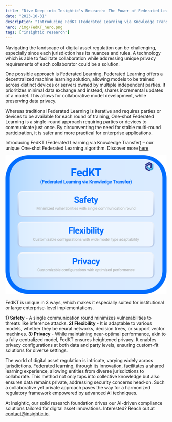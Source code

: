 ```yaml
---
title: "Dive Deep into Insightic's Research: The Power of Federated Learning"
date: "2023-10-31"
description: "Introducing FedKT (Federated Learning via Knowledge Transfer)"
hero: /img/FedKT_hero.png
tags: ["insightic research"]
---
```


Navigating the landscape of digital asset regulation can be challenging, especially since each jurisdiction has its nuances and rules. A technology which is able to facilitate collaboration while addressing unique privacy requirements of each collaborator could be a solution.

One possible approach is Federated Learning. Federated Learning offers a decentralized machine learning solution, allowing models to be trained across distinct devices or servers owned by multiple independent parties. It prioritizes minimal data exchange and instead, shares incremental updates of a model. This allows for collaborative model development, while preserving data privacy.

Whereas traditional Federated Learning is iterative and requires parties or devices to be available for each round of training, One-shot Federated Learning is a single-round approach requiring parties or devices to communicate just once. By circumventing the need for stable multi-round participation, it is safer and more practical for enterprise applications.

Introducing FedKT (Federated Learning via Knowledge Transfer) – our unique One-shot Federated Learning algorithm. Discover more [here](https://arxiv.org/abs/2010.01017)

![FedKT](/img/FedKT.png)

FedKT is unique in 3 ways, which makes it especially suited for institutional or large enterprise-level implementations.

**1) Safety** - A single communication round minimizes vulnerabilities to threats like inference attacks.
**2) Flexibility** - It is adaptable to various models, whether they be neural networks, decision trees, or support vector machines.
**3) Privacy** - While maintaining near-optimal performance, akin to a fully centralized model, FedKT ensures heightened privacy. It enables privacy configurations at both data and party levels, ensuring custom-fit solutions for diverse settings.

The world of digital asset regulation is intricate, varying widely across jurisdictions. Federated learning, through its innovation, facilitates a shared learning experience, allowing entities from diverse jurisdictions to collaborate. This method not only taps into collective knowledge but also ensures data remains private, addressing security concerns head-on. Such a collaborative yet private approach paves the way for a harmonized regulatory framework empowered by advanced AI techniques.

At Insightic, our solid research foundation drives our AI-driven compliance solutions tailored for digital asset innovations. Interested? Reach out at contact@insightic.io.
